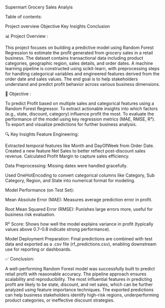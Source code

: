 Supermart Grocery Sales Analyis

Table of contents:

Project overview
Objective
Key Insights
Conclusion

📊 Project Overview :

This project focuses on building a predictive model using Random Forest Regression to estimate the profit generated from grocery sales in a retail business. 
The dataset contains transactional data including product categories, geographic region, sales details, and order dates.
A machine learning pipeline is constructed using scikit-learn, with preprocessing steps for handling categorical variables and engineered features derived from the order date and sales values. 
The end goal is to help stakeholders understand and predict profit behavior across various business dimensions.

🎯 Objective :

To predict Profit based on multiple sales and categorical features using a Random Forest Regressor.
To extract actionable insights into which factors (e.g., state, discount, category) influence profit the most. 
To evaluate the performance of the model using key regression metrics (MAE, RMSE, R²).
To export and visualize predictions for further business analysis.

🔍 Key Insights Feature Engineering:

Extracted temporal features like Month and DayOfWeek from Order Date.
Created a new feature Net Sales to better reflect post-discount sales revenue.
Calculated Profit Margin to capture sales efficiency.

Data Preprocessing:
Missing dates were handled gracefully.

Used OneHotEncoding to convert categorical columns like Category, Sub Category, Region, and State into numerical format for modeling.

Model Performance (on Test Set):

Mean Absolute Error (MAE): Measures average prediction error in profit.

Root Mean Squared Error (RMSE): Punishes large errors more, useful for business risk evaluation.

R² Score: Shows how well the model explains variance in profit (typically values above 0.7–0.8 indicate strong performance).

Model Deployment Preparation:
Final predictions are combined with test data and exported as a .csv file (rf_predictions.csv), enabling downstream use for reporting or dashboards.

✅ Conclusion:

A well-performing Random Forest model was successfully built to predict retail profit with reasonable accuracy.
The pipeline approach ensures scalability and reproducibility.
The most influential features in predicting profit are likely to be state, discount, and net sales, which can be further analyzed using feature importance techniques.
The exported predictions can help business stakeholders identify high-risk regions, underperforming product categories, or ineffective discount strategies.
